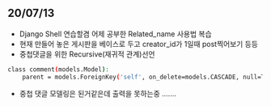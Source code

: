## 20/07/13


 - Django Shell 연습할겸 어제 공부한 Related_name 사용법 복습
 - 현재 만들어 놓은 게시판을 베이스로 두고 creator_id가 1일때 post찍어보기 등등
 - 중첩댓글을 위한 Recursive(재귀적 관계)선언
```bash
class comment(models.Model):
	parent = models.ForeignKey('self', on_delete=models.CASCADE, null=True, related_name="childs")
```
 - 중첩 댓글 모델링은 된거같은데 출력을 못하는중 .......
